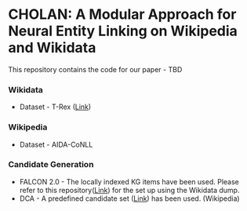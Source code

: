 # CHOLAN: A Modular Approach for Neural Entity Linking on Wikipedia and Wikidata #

This repository contains the code for our paper - TBD

### Wikidata ###

* Dataset - T-Rex ([Link](https://hadyelsahar.github.io/t-rex/))

### Wikipedia ###

* Dataset - AIDA-CoNLL 

### Candidate Generation ###

* FALCON 2.0 - The locally indexed KG items have been used. Please refer to this repository([Link](https://github.com/SDM-TIB/falcon2.0)) for the set up using the Wikidata dump.
* DCA - A predefined candidate set ([Link](https://github.com/YoungXiyuan/DCA)) has been used. (Wikipedia)
